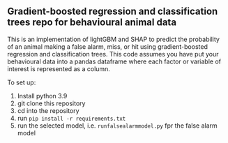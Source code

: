 ## Gradient-boosted regression and classification trees repo for behavioural animal data

This is an implementation of lightGBM and SHAP to predict the probability of an animal making a false alarm, miss, or hit using gradient-boosted regression
and classification trees. This code assumes you have put your behavioural data into a pandas dataframe where each factor or variable of interest is represented as a column.

To set up:
1. Install python 3.9
2. git clone this repository
3. cd into the repository
4. run `pip install -r requirements.txt`
5. run  the selected model, i.e. `runfalsealarmmodel.py` fpr the false alarm model

